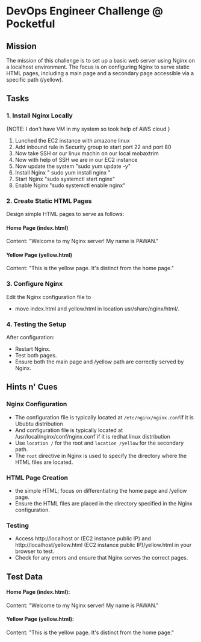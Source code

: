 # DevOps Engineer Challenge @ Pocketful

## Mission

The mission of this challenge is to set up a basic web server using Nginx on a localhost environment. The focus is on configuring Nginx to serve static HTML pages, including a main page and a secondary page accessible via a specific path (/yellow).

## Tasks

### 1. Install Nginx Locally
{NOTE: I don't have VM in my system so took help of AWS cloud }

1. Lunched the EC2 instance with amazone linux
2. Add inbound rule in Security group to start port 22 and port 80
3. Now take SSH or our linux machin on our local mobaxtrim
4. Now with help of SSH we are in our EC2 instance
5. Now update the system "sudo yum update -y"
6. Install Nginx " sudo yum install nginx "
7. Start Nginx "sudo systemctl start nginx"
8. Enable Nginx "sudo systemctl enable nginx"

### 2. Create Static HTML Pages

Design simple HTML pages to serve as follows:

#### Home Page (index.html)

Content: "Welcome to my Nginx server! My name is PAWAN."

#### Yellow Page (yellow.html)

Content: "This is the yellow page. It's distinct from the home page."

### 3. Configure Nginx

Edit the Nginx configuration file to

- move index.html and yellow.html in location usr/share/nginx/html/.

### 4. Testing the Setup

After configuration:

- Restart Nginx.
- Test both pages.
- Ensure both the main page and /yellow path are correctly served by Nginx.

## Hints n' Cues

### Nginx Configuration

- The configuration file is typically located at `/etc/nginx/nginx.conf`if it is Ububtu distribution
- And configuration file is typically located at /usr/local/nginx/conf/nginx.conf`if it is redhat linux distribution
- Use `location /` for the root and `location /yellow` for the secondary path.
- The `root` directive in Nginx is used to specify the directory where the HTML files are located.

### HTML Page Creation

- the simple HTML; focus on differentiating the home page and /yellow page.
- Ensure the HTML files are placed in the directory specified in the Nginx configuration.

### Testing

- Access http://localhost or (EC2 instance public IP) and http://localhost/yellow.html  (EC2 instance public IP)/yellow.html in your browser to test.
- Check for any errors and ensure that Nginx serves the correct pages.

## Test Data

#### Home Page (index.html):

Content: "Welcome to my Nginx server! My name is PAWAN."

#### Yellow Page (yellow.html):

Content: "This is the yellow page. It's distinct from the home page."

